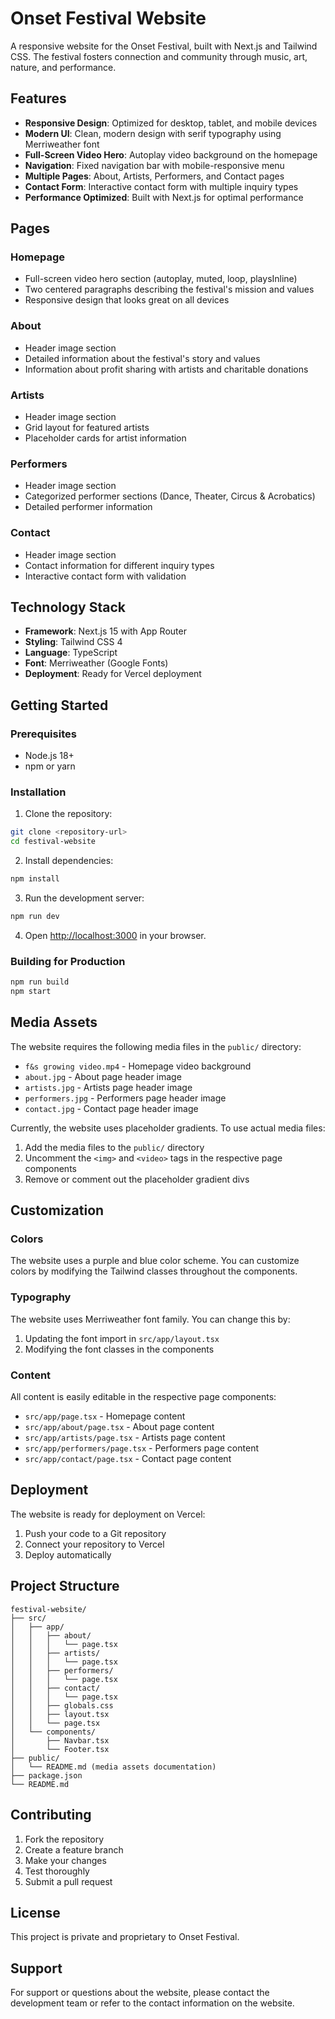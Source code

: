 # Onset Festival Website

A responsive website for the Onset Festival, built with Next.js and Tailwind CSS. The festival fosters connection and community through music, art, nature, and performance.

## Features

- **Responsive Design**: Optimized for desktop, tablet, and mobile devices
- **Modern UI**: Clean, modern design with serif typography using Merriweather font
- **Full-Screen Video Hero**: Autoplay video background on the homepage
- **Navigation**: Fixed navigation bar with mobile-responsive menu
- **Multiple Pages**: About, Artists, Performers, and Contact pages
- **Contact Form**: Interactive contact form with multiple inquiry types
- **Performance Optimized**: Built with Next.js for optimal performance

## Pages

### Homepage
- Full-screen video hero section (autoplay, muted, loop, playsInline)
- Two centered paragraphs describing the festival's mission and values
- Responsive design that looks great on all devices

### About
- Header image section
- Detailed information about the festival's story and values
- Information about profit sharing with artists and charitable donations

### Artists
- Header image section
- Grid layout for featured artists
- Placeholder cards for artist information

### Performers
- Header image section
- Categorized performer sections (Dance, Theater, Circus & Acrobatics)
- Detailed performer information

### Contact
- Header image section
- Contact information for different inquiry types
- Interactive contact form with validation

## Technology Stack

- **Framework**: Next.js 15 with App Router
- **Styling**: Tailwind CSS 4
- **Language**: TypeScript
- **Font**: Merriweather (Google Fonts)
- **Deployment**: Ready for Vercel deployment

## Getting Started

### Prerequisites

- Node.js 18+ 
- npm or yarn

### Installation

1. Clone the repository:
```bash
git clone <repository-url>
cd festival-website
```

2. Install dependencies:
```bash
npm install
```

3. Run the development server:
```bash
npm run dev
```

4. Open [http://localhost:3000](http://localhost:3000) in your browser.

### Building for Production

```bash
npm run build
npm start
```

## Media Assets

The website requires the following media files in the `public/` directory:

- `f&s growing video.mp4` - Homepage video background
- `about.jpg` - About page header image
- `artists.jpg` - Artists page header image
- `performers.jpg` - Performers page header image
- `contact.jpg` - Contact page header image

Currently, the website uses placeholder gradients. To use actual media files:

1. Add the media files to the `public/` directory
2. Uncomment the `<img>` and `<video>` tags in the respective page components
3. Remove or comment out the placeholder gradient divs

## Customization

### Colors
The website uses a purple and blue color scheme. You can customize colors by modifying the Tailwind classes throughout the components.

### Typography
The website uses Merriweather font family. You can change this by:
1. Updating the font import in `src/app/layout.tsx`
2. Modifying the font classes in the components

### Content
All content is easily editable in the respective page components:
- `src/app/page.tsx` - Homepage content
- `src/app/about/page.tsx` - About page content
- `src/app/artists/page.tsx` - Artists page content
- `src/app/performers/page.tsx` - Performers page content
- `src/app/contact/page.tsx` - Contact page content

## Deployment

The website is ready for deployment on Vercel:

1. Push your code to a Git repository
2. Connect your repository to Vercel
3. Deploy automatically

## Project Structure

```
festival-website/
├── src/
│   ├── app/
│   │   ├── about/
│   │   │   └── page.tsx
│   │   ├── artists/
│   │   │   └── page.tsx
│   │   ├── performers/
│   │   │   └── page.tsx
│   │   ├── contact/
│   │   │   └── page.tsx
│   │   ├── globals.css
│   │   ├── layout.tsx
│   │   └── page.tsx
│   └── components/
│       ├── Navbar.tsx
│       └── Footer.tsx
├── public/
│   └── README.md (media assets documentation)
├── package.json
└── README.md
```

## Contributing

1. Fork the repository
2. Create a feature branch
3. Make your changes
4. Test thoroughly
5. Submit a pull request

## License

This project is private and proprietary to Onset Festival.

## Support

For support or questions about the website, please contact the development team or refer to the contact information on the website.
